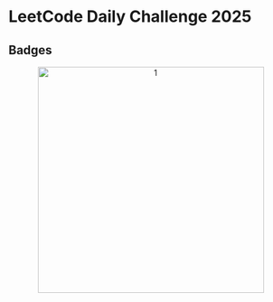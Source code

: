 # LeetCode Daily Challenge 2025


## Badges
<p align="center">
    <img width="400" src="month1/photos.png" title="1">
</p>
